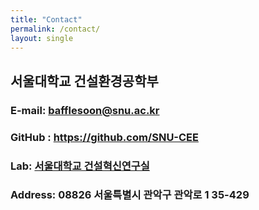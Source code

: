```yaml
---
title: "Contact"
permalink: /contact/
layout: single
---
```

## 서울대학교 건설환경공학부
### E-mail: bafflesoon@snu.ac.kr
### GitHub : https://github.com/SNU-CEE
### Lab: [서울대학교 건설혁신연구실](http://cm.snu.ac.kr/)
### Address: 08826 서울특별시 관악구 관악로 1 35-429
